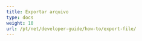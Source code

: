 ```yaml
---
title: Exportar arquivo
type: docs
weight: 10
url: /pt/net/developer-guide/how-to/export-file/
---
```

